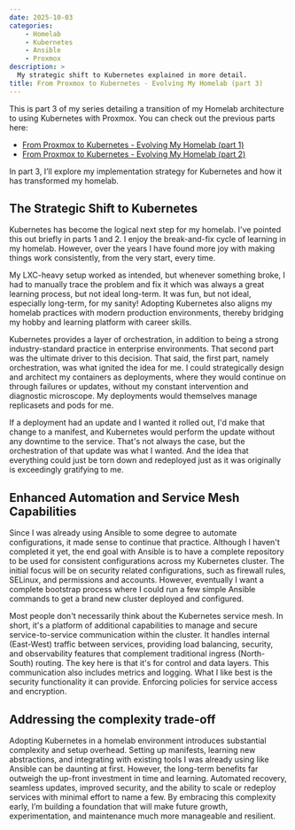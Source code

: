 ```yaml
---
date: 2025-10-03
categories:
    - Homelab
    - Kubernetes
    - Ansible
    - Proxmox
description: >
  My strategic shift to Kubernetes explained in more detail.
title: From Proxmox to Kubernetes - Evolving My Homelab (part 3)
---
```


This is part 3 of my series detailing a transition of my Homelab architecture to using Kubernetes with Proxmox. You can check out the previous parts here: 

- [From Proxmox to Kubernetes - Evolving My Homelab (part 1)](./2025-09-23.md)
- [From Proxmox to Kubernetes - Evolving My Homelab (part 2)](./2025-10-01.md)

In part 3, I’ll explore my implementation strategy for Kubernetes and how it has transformed my homelab.

## The Strategic Shift to Kubernetes

Kubernetes has become the logical next step for my homelab. I've pointed this out briefly in parts 1 and 2. I enjoy the break-and-fix cycle of learning in my homelab. However, over the years I have found more joy with making things work consistently, from the very start, every time.

My LXC-heavy setup worked as intended, but whenever something broke, I had to manually trace the problem and fix it which was always a great learning process, but not ideal long-term. It was fun, but not ideal, especially long-term, for my sanity! Adopting Kubernetes also aligns my homelab practices with modern production environments, thereby bridging my hobby and learning platform with career skills.

Kubernetes provides a layer of orchestration, in addition to being a strong industry-standard practice in enterprise environments. That second part was the ultimate driver to this decision. That said, the first part, namely orchestration, was what ignited the idea for me. I could strategically design and architect my containers as deployments, where they would continue on through failures or updates, without my constant intervention and diagnostic microscope. My deployments would themselves manage replicasets and pods for me.

If a deployment had an update and I wanted it rolled out, I'd make that change to a manifest, and Kubernetes would perform the update without any downtime to the service. That's not always the case, but the orchestration of that update was what I wanted. And the idea that everything could just be torn down and redeployed just as it was originally is exceedingly gratifying to me.

## Enhanced Automation and Service Mesh Capabilities

Since I was already using Ansible to some degree to automate configurations, it made sense to continue that practice. Although I haven't completed it yet, the end goal with Ansible is to have a complete repository to be used for consistent configurations across my Kubernetes cluster. The initial focus will be on security related configurations, such as firewall rules, SELinux, and permissions and accounts. However, eventually I want a complete bootstrap process where I could run a few simple Ansible commands to get a brand new cluster deployed and configured.

Most people don't necessarily think about the Kubernetes service mesh. In short, it's a platform of additional capabilities to manage and secure service-to-service communication within the cluster. It handles internal (East-West) traffic between services, providing load balancing, security, and observability features that complement traditional ingress (North-South) routing. The key here is that it's for control and data layers. This communication also includes metrics and logging. What I like best is the security functionality it can provide. Enforcing policies for service access and encryption.

## Addressing the complexity trade-off

Adopting Kubernetes in a homelab environment introduces substantial complexity and setup overhead. Setting up manifests, learning new abstractions, and integrating with existing tools I was already using like Ansible can be daunting at first. However, the long-term benefits far outweigh the up-front investment in time and learning. Automated recovery, seamless updates, improved security, and the ability to scale or redeploy services with minimal effort to name a few. By embracing this complexity early, I’m building a foundation that will make future growth, experimentation, and maintenance much more manageable and resilient.